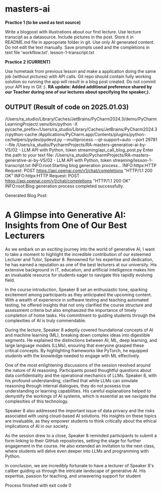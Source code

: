 # masters-ai
**Practice 1 (to be used as text source)**

Write a blogpost with illustrations about our first lecture. Use lecture transcipt as a datasource. Include pictures in the post. Store it in README.md file in appropriate folder in git. Use only AI generated content. Do not edit the text manually.
Save prompts used and the completions in text file 'workflow.txt'.
lesson-1-transcript.txt


**Practice 2 (CURRENT)**

Use hometask from previous lesson and make a application doing the same job (without pictures) with API calls. 
Git repo should contain fully working solution so running the app will result in a blog post created. 
Do not commit your API key in Git :).
**RA update: Added additional preference shared by our Teacher during one of our lectures about specifying the speaker;).**



## OUTPUT (Result of code on 2025.01.03)


/Users/ra_studio/Library/Caches/JetBrains/PyCharm2024.3/demo/PyCharmLearningProject/.venv/bin/python -X pycache_prefix=/Users/ra_studio/Library/Caches/JetBrains/PyCharm2024.3/cpython-cache /Applications/PyCharm.app/Contents/plugins/python-ce/helpers/pydev/pydevd.py --multiprocess --qt-support=auto --port 29781 --file /Users/ra_studio/PycharmProjects/RA-masters-generative-ai-by-VS/02 - LLM API with Python, token streaming/api_call_blog_post.py 
Enter the path to your text file: /Users/ra_studio/PycharmProjects/RA-masters-generative-ai-by-VS/02 - LLM API with Python, token streaming/lesson-1-transcript.txt
INFO:root:Starting blog generation process...
INFO:httpx:HTTP Request: POST https://api.openai.com/v1/chat/completions "HTTP/1.1 200 OK"
INFO:httpx:HTTP Request: POST https://api.openai.com/v1/chat/completions "HTTP/1.1 200 OK"
INFO:root:Blog generation process completed successfully.

Generated Blog Post:

# A Glimpse into Generative AI: Insights from One of Our Best Lecturers

As we embark on an exciting journey into the world of generative AI, I want to take a moment to highlight the incredible contribution of our esteemed Lecturer and Tutor, Speaker 8. Renowned for his expertise and dedication, he has earned a reputation as one of the best lecturers at our university. His extensive background in IT, education, and artificial intelligence makes him an invaluable resource for students eager to navigate this rapidly evolving field.

In the course introduction, Speaker 8 set an enthusiastic tone, sparking excitement among participants as they anticipated the upcoming content. With a wealth of experience in software testing and teaching automated testing, he offered insights that not only clarified the course structure and assessment criteria but also emphasized the importance of timely completion of home tasks. His commitment to guiding students through the complexities of AI is truly commendable.

During the lecture, Speaker 8 adeptly covered foundational concepts of AI and machine learning (ML), breaking down complex ideas into digestible segments. He explained the distinctions between AI, ML, deep learning, and large language models (LLMs), ensuring that everyone grasped these critical concepts. By highlighting frameworks like PyTorch, he equipped students with the knowledge needed to engage with ML effectively. 

One of the most enlightening discussions of the session revolved around the nature of AI reasoning. Participants posed thoughtful questions about data confidentiality and the operational mechanics of LLMs. Speaker 8, with his profound understanding, clarified that while LLMs can simulate reasoning through internal dialogues, they do not possess true understanding or learning capabilities. His careful explanations helped to demystify the workings of AI systems, which is essential as we navigate the complexities of this technology.

Speaker 8 also addressed the important issue of data privacy and the risks associated with using cloud-based AI solutions. His insights on these topics are invaluable, as they empower students to think critically about the ethical implications of AI in our society.

As the session drew to a close, Speaker 8 reminded participants to submit a form linking to their GitHub repositories, setting the stage for further engagement in the course. He also extended an invitation to the next class, where students will delve even deeper into LLMs and programming with Python. 

In conclusion, we are incredibly fortunate to have a lecturer of Speaker 8's caliber guiding us through the intricate landscape of generative AI. His expertise, passion for teaching, and unwavering support for student

Process finished with exit code 0
